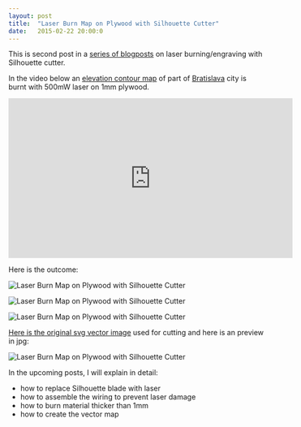 ```yaml
---
layout: post
title:  "Laser Burn Map on Plywood with Silhouette Cutter"
date:   2015-02-22 20:00:0
---
```


This is second post in a [series of blogposts](https://petervojtek.github.io/diy/2015/01/30/silhouette-laser-engraver.html) on laser burning/engraving with Silhouette cutter.

In the video below an [elevation contour map](http://wiki.openstreetmap.org/wiki/Relief_maps#Elevation_contour_lines) of part of [Bratislava](http://en.wikipedia.org/wiki/Bratislava) city is burnt with 500mW laser on 1mm plywood.

<iframe width="560" height="315" src="https://www.youtube.com/embed/ACFGVa-5SZM" frameborder="0" allowfullscreen></iframe>

Here is the outcome:

![Laser Burn Map on Plywood with Silhouette Cutter]({{site.baseurl}}/images/lasermap-02.jpg "Laser Burn Map on Plywood with Silhouette Cutter")

![Laser Burn Map on Plywood with Silhouette Cutter]({{site.baseurl}}/images/lasermap-01.jpg "Laser Burn Map on Plywood with Silhouette Cutter")

![Laser Burn Map on Plywood with Silhouette Cutter]({{site.baseurl}}/images/lasermap-03.jpg "Laser Burn Map on Plywood with Silhouette Cutter")

[Here is the original svg vector image]({{site.baseurl}}/images/lasermap-bratislava.svg) used for cutting and here is an preview in jpg:

![Laser Burn Map on Plywood with Silhouette Cutter]({{site.baseurl}}/images/lasermap-bratislava-src.jpg "Laser Burn Map on Plywood with Silhouette Cutter")

In the upcoming posts, I will explain in detail:

* how to replace Silhouette blade with laser
* how to assemble the wiring to prevent laser damage
* how to burn material thicker than 1mm
* how to create the vector map


